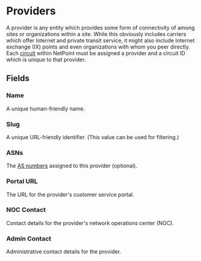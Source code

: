 # Providers

A provider is any entity which provides some form of connectivity of among sites or organizations within a site. While this obviously includes carriers which offer Internet and private transit service, it might also include Internet exchange (IX) points and even organizations with whom you peer directly. Each [circuit](./circuit.md) within NetPoint must be assigned a provider and a circuit ID which is unique to that provider.

## Fields

### Name

A unique human-friendly name.

### Slug

A unique URL-friendly identifier. (This value can be used for filtering.)

### ASNs

The [AS numbers](../ipam/asn.md) assigned to this provider (optional).

### Portal URL

The URL for the provider's customer service portal.

### NOC Contact

Contact details for the provider's network operations center (NOC).

### Admin Contact

Administrative contact details for the provider.
